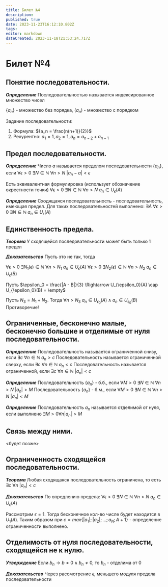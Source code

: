 ```yaml
---
title: Билет №4
description: 
published: true
date: 2023-11-23T16:12:10.802Z
tags: 
editor: markdown
dateCreated: 2023-11-18T21:53:24.717Z
---
```


# Билет №4

## Понятие последовательности. 
***Определение***
Последовательностью называется индексированное множество чисел

$\{a_n\}$ - множество без порядка, $(a_n)$ - множество с порядком

Задание последовательности:
1) Формула: ${a_n = \frac{n(n+1)}{2}}$
2) Рекурентно: ${a_1 = 1, a_2 = 1, a_n = a_{n - 2} + a_{n - 1}}$

## Предел последовательности. 
***Определение***
Число $a$ называется пределом последовательности $\{a_n\}$, если
$\forall{\epsilon > 0}\ \exists{N \in \mathbb{N}}\ \forall{n > N}\ |a_n - a| < \epsilon$

Есть эквивалентная формулировка (использует обозначение окрестности точки)
$\forall{\epsilon > 0}\ \exists{N \in \mathbb{N}}\ \forall{n > N}\ a_n \in U_\epsilon(A)$

***Определение***
Сходящаяся последовательность - последовательность, имеющая предел. Для таких последовательностей выполнено:
$\exists{A}\ \forall{\epsilon > 0}\ \exists{N \in \mathbb{N}}\ a_n \in U_\epsilon(A)$

## Единственность предела. 
***Теорема***
У сходящейся последовательности может быть только 1 предел

***Доказательство***
Пусть это не так, тогда

$\forall{\epsilon > 0}\ \exists{N_1(\epsilon) \in \mathbb{N}}\ \forall{n > N_1}\ a_n \in U_\epsilon(A)$
$\forall{\epsilon > 0}\ \exists{N_2(\epsilon) \in \mathbb{N}}\ \forall{n > N_2}\ a_n \in U_\epsilon(B)$

Пусть $\epsilon_0 = \frac{|A - B|}{3} \Rightarrow U_{\epsilon_0}(A) \cap U_{\epsilon_0}(B) = \empty$

Пусть $N_3 = N_1 + N_2$.
Тогда $\forall{n > N_3}\ a_n \in U_{\epsilon_0}(A) \land a_n \in U_{\epsilon_0}(B)$
Противоречие!

## Ограниченные, бесконечно малые, бесконечно большие  и отделимые от нуля последовательности. 
***Определение***
Последовательность называется ограниченной снизу, если $\exists{c}\ \forall{n \in \mathbb{N}}\ a_n > c$
Последовательность называется ограниченной сверху, если $\exists{c}\ \forall{n \in \mathbb{N}}\ a_n < c$
Последовательность называется ограниченной, если $\exists{c}\ \forall{n \in \mathbb{N}}\ |a_n| < c$

***Определение***
Последовательность $\{a_n\}$ - б.б., если $\forall{M > 0}\ \exists{N \in \mathbb{N}}\ \forall{n > N}\ |a_n| > M$
Последовательность $\{a_n\}$ - б.м., если $\forall{M > 0}\ \exists{N \in \mathbb{N}}\ \forall{n > N}\ |a_n| < M$

***Определение***
Последовательность $a_n$ называется отделимой от нуля, если выполнено $\exists{M>0} \forall{n} |a_n| > M$

## Связь между ними. 
<будет позже>

## Ограниченность сходящейся последовательности. 
***Теорема***
Любая сходящаяся последовательность ограничена, то есть $\exists{c}\ \forall{n}\ |a_n| < c$

***Доказательство***
По опредлению предела:
$\forall{\epsilon > 0}\ \exists{N \in \mathbb{N}}\ \forall{n > N}\ a_n \in U_\epsilon(A)$

Рассмотрим $\epsilon = 1$.
Тогда бесконечное кол-во числе будет находится в $U_1(A)$.
Таким образом при $c = max\{|a_1|; |a_2|; ...; a_N; A + 1\}$ - определение ограниченности выполнено.

## Отделимость от нуля последовательности, сходящейся не к нулю.
***Утверждение***
Если $b_n \to b \neq 0 \land b_n \neq 0$, то $b_n$ - отделима от 0


***Доказательство***
Через рассмотрение $\epsilon$, меньшего модуля предела последовательности 